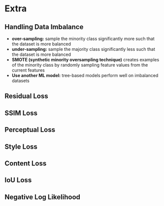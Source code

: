 # Extra

## Handling Data Imbalance

- **over-sampling:** sample the minority class significantly more such that the dataset is more balanced 
- **under-sampling:** sample the majority class significantly less such that the dataset is more balanced 
- **SMOTE (synthetic minority oversampling technique)** creates examples of the minority class by randomly sampling feature values from the current features 
- **Use another ML model:** tree-based models perform well on imbalanced datasets

## Residual Loss

## SSIM Loss

## Perceptual Loss

## Style Loss

## Content Loss

## IoU Loss

## Negative Log Likelihood